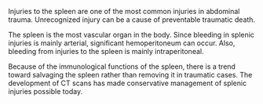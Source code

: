 Injuries to the spleen are one of the most common injuries in abdominal trauma. Unrecognized injury can be a cause of preventable traumatic death.

The spleen is the most vascular organ in the body. Since bleeding in splenic injuries is mainly arterial, significant hemoperitoneum can occur. Also, bleeding from injuries to the spleen is mainly intraperitoneal.

Because of the immunological functions of the spleen, there is a trend toward salvaging the spleen rather than removing it in traumatic cases. The development of CT scans has made conservative management of splenic injuries possible today.